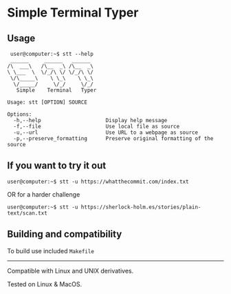 # Simple Terminal Typer

## Usage

```console
 user@computer:~$ stt --help
 ______     ______   ______
/\  ___\   /\__  _\ /\__  _\
\ \___  \  \/_/\ \/ \/_/\ \/
 \/\_____\    \ \_\    \ \_\
  \/_____/     \/_/     \/_/
   Simple    Terminal   Typer

Usage: stt [OPTION] SOURCE

Options:
  -h,--help                     Display help message
  -f,--file                     Use local file as source
  -u,--url                      Use URL to a webpage as source
  -p,--preserve_formatting      Preserve original formatting of the source
```

## If you want to try it out

```console
user@computer:~$ stt -u https://whatthecommit.com/index.txt
```

OR for a harder challenge

```console
user@computer:~$ stt -u https://sherlock-holm.es/stories/plain-text/scan.txt
```

## Building and compatibility

To build use included `Makefile`

***

Compatible with Linux and UNIX derivatives.

Tested on Linux & MacOS.
